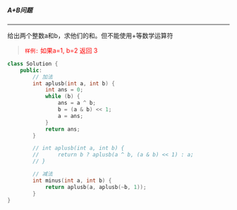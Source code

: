 ##### A+B问题
---
给出两个整数a和b，求他们的和。但不能使用+等数学运算符

> <font color=red>`样例:`  如果a=1, b=2 返回 3</font>

```CPP
class Solution {
    public:
        // 加法
        int aplusb(int a, int b) {
            int ans = 0;
            while (b) {
                ans = a ^ b;
                b = (a & b) << 1;
                a = ans;
            }
            return ans;
        }

        // int aplusb(int a, int b) {
        //      return b ? aplusb(a ^ b, (a & b) << 1) : a;
        // }

        // 减法
        int minus(int a, int b) {
            return aplusb(a, aplusb(~b, 1));
        }
}
```
